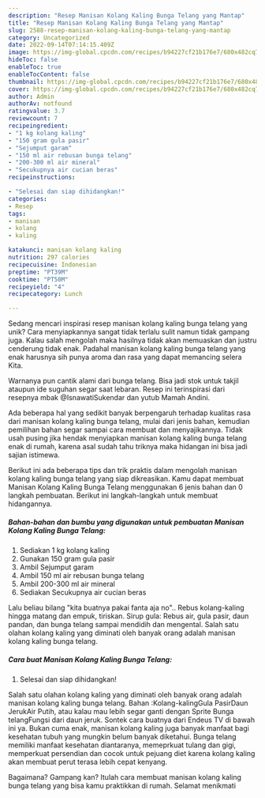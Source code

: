 ```yaml
---
description: "Resep Manisan Kolang Kaling Bunga Telang yang Mantap"
title: "Resep Manisan Kolang Kaling Bunga Telang yang Mantap"
slug: 2588-resep-manisan-kolang-kaling-bunga-telang-yang-mantap
category: Uncategorized
date: 2022-09-14T07:14:15.409Z
image: https://img-global.cpcdn.com/recipes/b94227cf21b176e7/680x482cq70/manisan-kolang-kaling-bunga-telang-foto-resep-utama.jpg
hideToc: false
enableToc: true
enableTocContent: false
thumbnail: https://img-global.cpcdn.com/recipes/b94227cf21b176e7/680x482cq70/manisan-kolang-kaling-bunga-telang-foto-resep-utama.jpg
cover: https://img-global.cpcdn.com/recipes/b94227cf21b176e7/680x482cq70/manisan-kolang-kaling-bunga-telang-foto-resep-utama.jpg
author: Admin
authorAv: notfound
ratingvalue: 3.7
reviewcount: 7
recipeingredient:
- "1 kg kolang kaling"
- "150 gram gula pasir"
- "Sejumput garam"
- "150 ml air rebusan bunga telang"
- "200-300 ml air mineral"
- "Secukupnya air cucian beras"
recipeinstructions:

- "Selesai dan siap dihidangkan!"
categories:
- Resep
tags:
- manisan
- kolang
- kaling

katakunci: manisan kolang kaling 
nutrition: 297 calories
recipecuisine: Indonesian
preptime: "PT39M"
cooktime: "PT50M"
recipeyield: "4"
recipecategory: Lunch

---
```





Sedang mencari inspirasi resep manisan kolang kaling bunga telang yang unik? Cara menyiapkannya sangat tidak terlalu sulit namun tidak gampang juga. Kalau salah mengolah maka hasilnya tidak akan memuaskan dan justru cenderung tidak enak. Padahal manisan kolang kaling bunga telang yang enak harusnya sih punya aroma dan rasa yang dapat memancing selera Kita.





Warnanya pun cantik alami dari bunga telang. Bisa jadi stok untuk takjil ataupun ide suguhan segar saat lebaran. Resep ini terinspirasi dari resepnya mbak @IsnawatiSukendar dan yutub Mamah Andini.

Ada beberapa hal yang sedikit banyak berpengaruh terhadap kualitas rasa dari manisan kolang kaling bunga telang, mulai dari jenis bahan, kemudian pemilihan bahan segar sampai cara membuat dan menyajikannya. Tidak usah pusing jika hendak menyiapkan manisan kolang kaling bunga telang enak di rumah, karena asal sudah tahu triknya maka hidangan ini bisa jadi sajian istimewa.






Berikut ini ada beberapa tips dan trik praktis dalam mengolah manisan kolang kaling bunga telang yang siap dikreasikan. Kamu dapat membuat Manisan Kolang Kaling Bunga Telang menggunakan 6 jenis bahan dan 0 langkah pembuatan. Berikut ini langkah-langkah untuk membuat hidangannya.

<!--inarticleads1-->

##### Bahan-bahan dan bumbu yang digunakan untuk pembuatan Manisan Kolang Kaling Bunga Telang:

1. Sediakan 1 kg kolang kaling
1. Gunakan 150 gram gula pasir
1. Ambil Sejumput garam
1. Ambil 150 ml air rebusan bunga telang
1. Ambil 200-300 ml air mineral
1. Sediakan Secukupnya air cucian beras


Lalu beliau bilang &#34;kita buatnya pakai fanta aja no&#34;.. Rebus kolang-kaling hingga matang dan empuk, tiriskan. Sirup gula: Rebus air, gula pasir, daun pandan, dan bunga telang sampai mendidih dan mengental. Salah satu olahan kolang kaling yang diminati oleh banyak orang adalah manisan kolang kaling bunga telang. 

<!--inarticleads2-->

##### Cara buat Manisan Kolang Kaling Bunga Telang:


1. Selesai dan siap dihidangkan!

Salah satu olahan kolang kaling yang diminati oleh banyak orang adalah manisan kolang kaling bunga telang. Bahan :Kolang-kalingGula PasirDaun JerukAir Putih, atau kalau mau lebih segar ganti dengan Sprite Bunga telangFungsi dari daun jeruk. Sontek cara buatnya dari Endeus TV di bawah ini ya. Bukan cuma enak, manisan kolang kaling juga banyak manfaat bagi kesehatan tubuh yang mungkin belum banyak diketahui. Bunga telang memiliki manfaat kesehatan diantaranya, memeprkuat tulang dan gigi, memperkuat persendian dan cocok untuk pejuang diet karena kolang kaling akan membuat perut terasa lebih cepat kenyang. 

Bagaimana? Gampang kan? Itulah cara membuat manisan kolang kaling bunga telang yang bisa kamu praktikkan di rumah. Selamat menikmati
